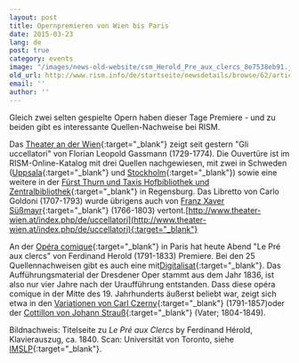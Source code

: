 ```yaml
---
layout: post
title: Opernpremieren von Wien bis Paris
date: 2015-03-23
lang: de
post: true
category: events
image: "/images/news-old-website/csm_Herold_Pre_aux_clercs_8e7538eb91.jpg"
old_url: http://www.rism.info/de/startseite/newsdetails/browse/62/article/64/opera-premieres-from-vienna-to-paris.html
email: ''
author: ''
---
```



Gleich zwei selten gespielte Opern haben dieser Tage Premiere - und zu beiden gibt es interessante Quellen-Nachweise bei RISM.

Das [Theater an der Wien](http://www.theater-wien.at/index.php/de/uccellatori){:target="_blank"} zeigt seit gestern "Gli uccellatori" von Florian Leopold Gassmann (1729-1774). Die Ouvertüre ist im RISM-Online-Katalog mit drei Quellen nachgewiesen, mit zwei in Schweden ([Uppsala](https://opac.rism.info/search?id=190008764){:target="_blank"} und [Stockholm](https://opac.rism.info/search?id=190010758){:target="_blank"}) sowie eine weitere in der [Fürst Thurn und Taxis Hofbibliothek und Zentralbibliothek](https://opac.rism.info/search?id=450009515){:target="_blank"} in Regensburg. Das Libretto von Carlo Goldoni (1707-1793) wurde übrigens auch von [Franz Xaver Süßmayr](https://opac.rism.info/search?id=530003675){:target="_blank"} (1766-1803) vertont.[http://www.theater-wien.at/index.php/de/uccellatori](http://www.theater-wien.at/index.php/de/uccellatori){:target="_blank"}



An der [Opéra comique](http://www.opera-comique.com/fr/saisons/saison-2014-2015/mars-avril/pre-aux-clercs){:target="_blank"} in Paris hat heute Abend "Le Pré aux clercs" von Ferdinand Herold (1791-1833) Premiere. Bei den 25 Quellennachweisen gibt es auch eine mit[Digitalisat](https://opac.rism.info/search?id=270001783){:target="_blank"}. Das Aufführungsmaterial der Dresdener Oper stammt aus dem Jahr 1836, ist also nur vier Jahre nach der Uraufführung entstanden. Dass diese opéra comique in der Mitte des 19. Jahrhunderts äußerst beliebt war, zeigt sich etwa in den [Variationen von Carl Czerny](https://opac.rism.info/search?id=454001940){:target="_blank"} (1791-1857)oder der [Cottillon von Johann Strauß](https://opac.rism.info/search?id=550280611){:target="_blank"} (Vater; 1804-1849).

Bildnachweis: Titelseite zu _Le Pré aux Clercs_ by Ferdinand Hérold, Klavierauszug, ca. 1840. Scan: Universität von Toronto, siehe [IMSLP](http://imslp.org/wiki/Le_pr%C3%A9_aux_clercs_(H%C3%A9rold,_Ferdinand)){:target="_blank"}.

